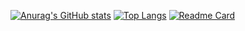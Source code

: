 [![Anurag's GitHub stats](https://github-readme-stats.vercel.app/api?username=JonesAshbur&card_width=400px)](https://github.com/anuraghazra/github-readme-stats)
[![Top Langs](https://github-readme-stats.vercel.app/api/top-langs/?username=JonesAshbur&layout=donut)](https://github.com/anuraghazra/github-readme-stats)
[![Readme Card](https://github-readme-stats.vercel.app/api/pin/?username=JonesAshbur&repo=go_Learning&show_owner=true&card_width=420px)](https://github.com/anuraghazra/github-readme-stats)
